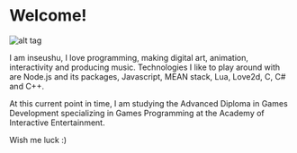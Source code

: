 # Welcome!

![alt tag](http://s10.postimg.org/4u2fr3v8l/inseushu_avatar.jpg)

I am inseushu, I love programming, making digital art, animation, interactivity and producing music. Technologies I like to play around with are Node.js and its packages, Javascript, MEAN stack, Lua, Love2d, C, C# and C++.

At this current point in time, I am studying the Advanced Diploma in Games Development specializing in Games Programming at the Academy of Interactive Entertainment.

Wish me luck :)

